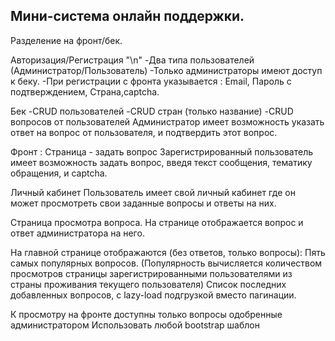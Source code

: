 ## Мини-система онлайн поддержки.

Разделение на фронт/бек.
 
Авторизация/Регистрация "\n" 
-Два типа пользователей (Администратор/Пользователь)
-Только администраторы имеют доступ к беку.
-При регистрации с фронта указывается : Email, Пароль с подтверждением, Страна,captcha.
 
Бек
-CRUD пользователей
-CRUD стран (только название)
-CRUD вопросов от пользователей
Администратор имеет возможность указать ответ на вопрос от пользователя, и подтвердить этот вопрос. 
 
Фронт :
Страница - задать вопрос
Зарегистрированный пользователь имеет возможность задать вопрос, введя текст сообщения, тематику обращения, и captcha.
 
Личный кабинет
Пользователь имеет свой личный кабинет где он может просмотреть свои заданные вопросы и ответы на них.
 
Страница просмотра вопроса.
На странице отображается вопрос и ответ администратора на него.
 
На главной странице отображаются (без ответов, только вопросы):
Пять самых популярных вопросов. (Популярность вычисляется количеством просмотров страницы зарегистрированными пользователями из страны проживания текущего пользователя)
Список последних добавленных вопросов, с lazy-load подгрузкой вместо пагинации.
 
К просмотру на фронте доступны только вопросы одобренные администратором
Использовать любой bootstrap шаблон
